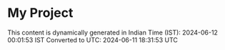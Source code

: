 # My Project

This content is dynamically generated in Indian Time (IST): 2024-06-12 00:01:53 IST
Converted to UTC: 2024-06-11 18:31:53 UTC
